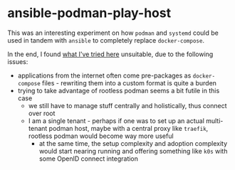 # ansible-podman-play-host

This was an interesting experiment on how `podman` and `systemd` could be used in tandem with `ansible` to completely replace
`docker-compose`.

In the end, I found [what I've tried here](https://codeberg.org/fourstepper/ansible-podman-containers/src/branch/main/tasks/containers.yml) unsuitable, due to the following issues:

- applications from the internet often come pre-packages as `docker-compose` files - rewriting them into a custom format is quite a burden
- trying to take advantage of rootless podman seems a bit futile in this case
  - we still have to manage stuff centrally and holistically, thus connect over root
  - I am a single tenant - perhaps if one was to set up an actual multi-tenant podman host, maybe with a central proxy like `traefik`, rootless podman would become way more useful
    - at the same time, the setup complexity and adoption complexity would start nearing running and offering something like `k0s` with some OpenID connect integration
